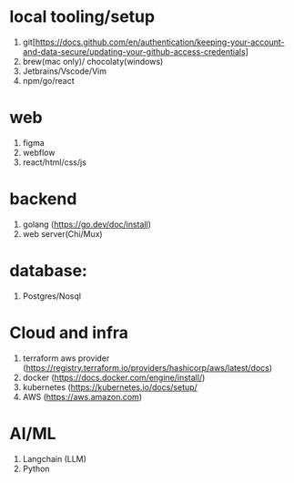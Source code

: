 # local tooling/setup

1) git[https://docs.github.com/en/authentication/keeping-your-account-and-data-secure/updating-your-github-access-credentials]
2) brew(mac only)/ chocolaty(windows)
3) Jetbrains/Vscode/Vim
4) npm/go/react

# web
1) figma
2) webflow
3) react/html/css/js

# backend
1) golang (https://go.dev/doc/install)
2) web server(Chi/Mux)

# database:
1) Postgres/Nosql

# Cloud and infra
1) terraform aws provider (https://registry.terraform.io/providers/hashicorp/aws/latest/docs)
2) docker (https://docs.docker.com/engine/install/)
3) kubernetes (https://kubernetes.io/docs/setup/
4) AWS (https://aws.amazon.com)

# AI/ML
1) Langchain (LLM)
2) Python


